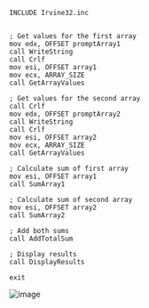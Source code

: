     INCLUDE Irvine32.inc

 
    ; Get values for the first array
    mov edx, OFFSET promptArray1
    call WriteString
    call Crlf
    mov esi, OFFSET array1
    mov ecx, ARRAY_SIZE
    call GetArrayValues
    
    ; Get values for the second array
    call Crlf
    mov edx, OFFSET promptArray2
    call WriteString
    call Crlf
    mov esi, OFFSET array2
    mov ecx, ARRAY_SIZE
    call GetArrayValues
    
    ; Calculate sum of first array
    mov esi, OFFSET array1
    call SumArray1
    
    ; Calculate sum of second array
    mov esi, OFFSET array2
    call SumArray2
    
    ; Add both sums
    call AddTotalSum
    
    ; Display results
    call DisplayResults
    
    exit
  


![image](https://github.com/user-attachments/assets/59630a29-cf8c-4527-98cd-620c2d20915e)

